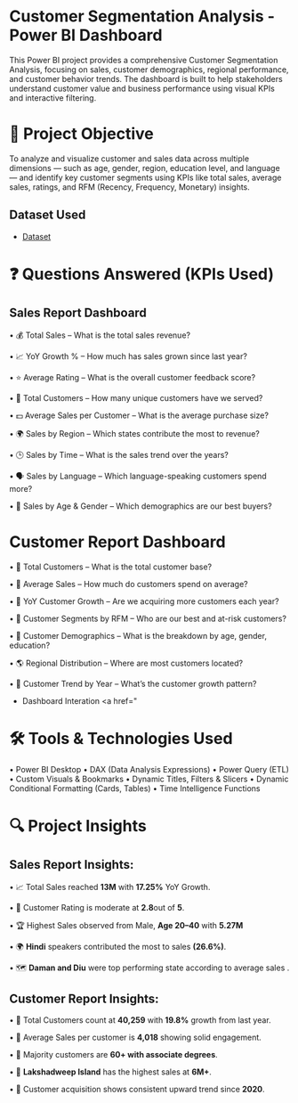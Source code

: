 # Customer Segmentation Analysis - Power BI Dashboard
This Power BI project provides a comprehensive Customer Segmentation Analysis, focusing on sales, customer demographics, regional performance, and customer behavior trends. The dashboard is built to help stakeholders understand customer value and business performance using visual KPIs and interactive filtering.
# 🎯 Project Objective
To analyze and visualize customer and sales data across multiple dimensions — such as age, gender, region, education level, and language — and identify key customer segments using KPIs like total sales, average sales, ratings, and RFM (Recency, Frequency, Monetary) insights.

## Dataset Used

- <a href="https://github.com/Sivasankari1823/Customer-Segmentation-Dashboard/commit/2e9183d8342320e1b66247289d335fddc84a3b02"> Dataset</a>

# ❓ Questions Answered (KPIs Used)
## Sales Report Dashboard
•	💰 Total Sales – What is the total sales revenue?

•	📈 YoY Growth % – How much has sales grown since last year?

•	⭐ Average Rating – What is the overall customer feedback score?

•	👤 Total Customers – How many unique customers have we served?

•	💵 Average Sales per Customer – What is the average purchase size?

•	🌍 Sales by Region – Which states contribute the most to revenue?

•	🕒 Sales by Time – What is the sales trend over the years?

•	🗣 Sales by Language – Which language-speaking customers spend more?

•	👥 Sales by Age & Gender – Which demographics are our best buyers?

# Customer Report Dashboard
•	👥 Total Customers – What is the total customer base?

•	💸 Average Sales – How much do customers spend on average?

•	🔼 YoY Customer Growth – Are we acquiring more customers each year?

•	🧠 Customer Segments by RFM – Who are our best and at-risk customers?

•	🧓 Customer Demographics – What is the breakdown by age, gender, education?

•	🌎 Regional Distribution – Where are most customers located?

•	📅 Customer Trend by Year – What’s the customer growth pattern?

- Dashboard Interation <a href="


# 🛠️ Tools & Technologies Used
•	Power BI Desktop
•	DAX (Data Analysis Expressions)
•	Power Query (ETL)
•	Custom Visuals & Bookmarks
•	Dynamic Titles, Filters & Slicers
•	Dynamic Conditional Formatting (Cards, Tables)
•	Time Intelligence Functions 

# 🔍 Project Insights

## Sales Report Insights:
•	📈 Total Sales reached **13M** with **17.25%** YoY Growth.

•	🌟 Customer Rating is moderate at **2.8**out of **5**.

•	🏆 Highest Sales observed from Male, **Age 20–40** with **5.27M**

•	🌍 **Hindi** speakers contributed the most to sales **(26.6%)**.

•	🗺 **Daman and Diu** were top performing state according to average sales .

## Customer Report Insights:
•	👥 Total Customers count at **40,259** with **19.8%** growth from last year.

•	💸 Average Sales per customer is **4,018** showing solid engagement.

•	🧓 Majority customers are **60+ with associate degrees**.

•	🧭 **Lakshadweep Island** has the highest sales at **6M+**.

•	📅 Customer acquisition shows consistent upward trend since **2020**.











